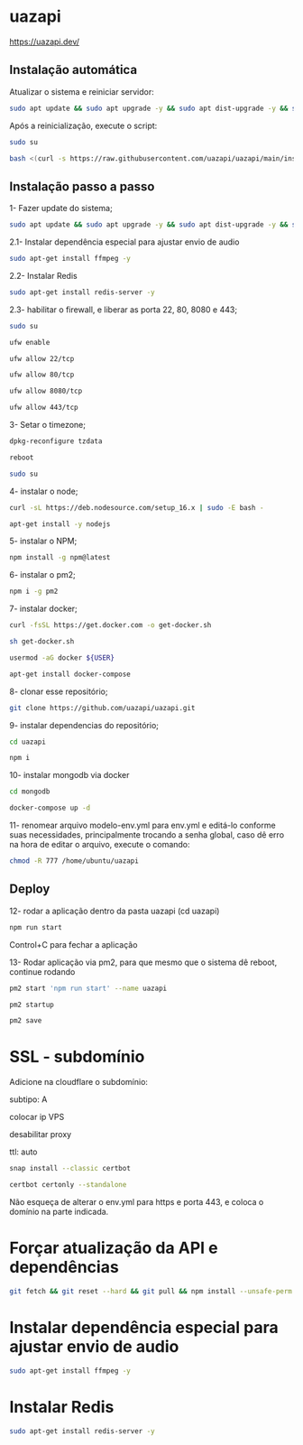
# uazapi

https://uazapi.dev/


## Instalação automática

Atualizar o sistema e reiniciar servidor:

```bash
sudo apt update && sudo apt upgrade -y && sudo apt dist-upgrade -y && sudo apt install -y curl && echo "y" | sudo ufw enable && sudo ufw allow 22/tcp && sudo ufw allow 80/tcp && sudo ufw allow 8080/tcp && sudo ufw allow 443/tcp && reboot

```
Após  a reinicialização, execute o script:

```bash
sudo su
```

```bash
bash <(curl -s https://raw.githubusercontent.com/uazapi/uazapi/main/install.sh)
```

    
## Instalação passo a passo

1- Fazer update do sistema;

```bash
sudo apt update && sudo apt upgrade -y && sudo apt dist-upgrade -y && sudo apt install -y curl && reboot
```

2.1- Instalar dependência especial para ajustar envio de audio

```bash
sudo apt-get install ffmpeg -y
```

2.2- Instalar Redis

```bash
sudo apt-get install redis-server -y
```

2.3- habilitar o firewall, e liberar as porta 22, 80, 8080 e 443;

```bash
sudo su
```
```bash
ufw enable
```
```bash
ufw allow 22/tcp
```

```bash
ufw allow 80/tcp
```

```bash
ufw allow 8080/tcp
```

```bash
ufw allow 443/tcp
```

3- Setar o timezone;

```bash
dpkg-reconfigure tzdata
```
```bash
reboot
```

```bash
sudo su
```
4- instalar o node;

```bash
curl -sL https://deb.nodesource.com/setup_16.x | sudo -E bash -
```
```bash
apt-get install -y nodejs
```

5- instalar o NPM;

```bash
npm install -g npm@latest
```

6- instalar o pm2;

```bash
npm i -g pm2
```

7- instalar docker;

```bash
curl -fsSL https://get.docker.com -o get-docker.sh
```
```bash
sh get-docker.sh
```
```bash
usermod -aG docker ${USER}
```
```bash
apt-get install docker-compose
```

8- clonar esse repositório;

```bash
git clone https://github.com/uazapi/uazapi.git
```

9- instalar dependencias do repositório;
```bash
cd uazapi
```
```bash
npm i
```
10- instalar mongodb via docker 

```bash
cd mongodb
```

```bash
docker-compose up -d
```

11- renomear arquivo modelo-env.yml para env.yml e editá-lo conforme suas necessidades, principalmente trocando a senha global, caso dê erro na hora de editar o arquivo, execute o comando:
```bash
chmod -R 777 /home/ubuntu/uazapi
```
## Deploy

12- rodar a aplicação dentro da pasta uazapi (cd uazapi)
```bash
npm run start
```
Control+C para fechar a aplicação

13- Rodar aplicação via pm2, para que mesmo que o sistema dê reboot, continue rodando
```bash
pm2 start 'npm run start' --name uazapi
```
```bash
pm2 startup
```
```bash
pm2 save
```



# SSL - subdomínio

Adicione na cloudflare o subdomínio: 

subtipo: A

colocar ip VPS

desabilitar proxy

ttl: auto


```bash
snap install --classic certbot
```
```bash
certbot certonly --standalone
```
Não esqueça de alterar o env.yml para https e porta 443, e coloca o domínio na parte indicada.


# Forçar atualização da API e dependências

```bash
git fetch && git reset --hard && git pull && npm install --unsafe-perm
```

# Instalar dependência especial para ajustar envio de audio

```bash
sudo apt-get install ffmpeg -y
```

# Instalar Redis

```bash
sudo apt-get install redis-server -y
```